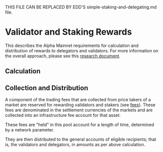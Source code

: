 THIS FILE CAN BE REPLACED BY EDD'S simple-staking-and-delegating.md file.

# Validator and Staking Rewards
This describes the Alpha Mainnet requirements for calculation and distribution of rewards to delegators and validators. For more information on the overall approach, please see this [research document](https://github.com/vegaprotocol/research-internal/blob/master/validator_rewards/ValPol7.pdf).

## Calculation



## Collection and Distribution

A component of the trading fees that are collected from price takers of a market are reserved for rewarding validators and stakers (see [fees](./0029-fees.md)). These fees are denominated in the settlement currencies of the markets and are collected into an infrastructure fee account for that asset.

These fees are "held" in this pool account for a length of time, determined by a network parameter.

They are then distributed to the general accounts of eligible recipients; that is, the validators and delegators, in amounts as per above calculation.